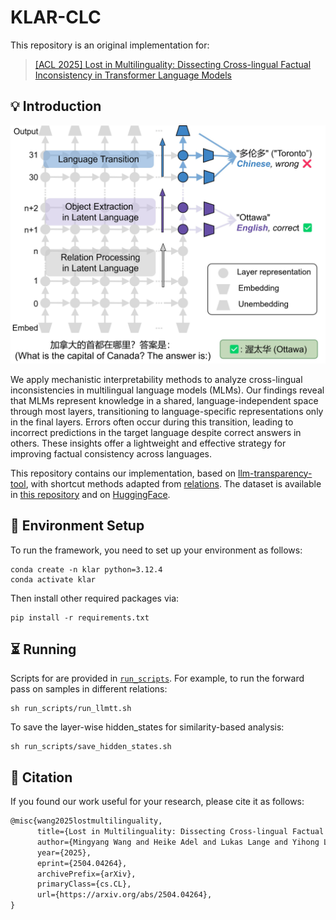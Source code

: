 # KLAR-CLC

This repository is an original implementation for:

>[[ACL 2025] Lost in Multilinguality: Dissecting Cross-lingual Factual Inconsistency in Transformer Language Models](https://aclanthology.org/2025.acl-long.253/)

## 💡 Introduction

<img src="src/teaser-image-clc.jpg" alt="image_text" width="600"/>

We apply mechanistic interpretability methods to analyze cross-lingual inconsistencies in multilingual language models (MLMs). Our findings reveal that MLMs represent knowledge in a shared, language-independent space through most layers, transitioning to language-specific representations only in the final layers. Errors often occur during this transition, leading to incorrect predictions in the target language despite correct answers in others. These insights offer a lightweight and effective strategy for improving factual consistency across languages.

This repository contains our implementation, based on [llm-transparency-tool](https://github.com/facebookresearch/llm-transparency-tool), with shortcut methods adapted from [relations](https://github.com/evandez/relations). The dataset  is available in [this repository](https://github.com/boschresearch/KLAR-CLC) and on [HuggingFace](https://huggingface.co/datasets/mingyang26/KLAR-CLC).


## 🔧 Environment Setup
To run the framework, you need to set up your environment as follows:

```shell
conda create -n klar python=3.12.4
conda activate klar
```

Then install other required packages via:
```shell
pip install -r requirements.txt
```

## ⏳ Running
Scripts for are provided in [`run_scripts`](run_scripts/). For example, to run the forward pass on samples in different relations:

```shell
sh run_scripts/run_llmtt.sh
```
To save the layer-wise hidden_states for similarity-based analysis:


```shell
sh run_scripts/save_hidden_states.sh
```

## 📙 Citation
If you found our work useful for your research, please cite it as follows:

```latex
@misc{wang2025lostmultilinguality,
      title={Lost in Multilinguality: Dissecting Cross-lingual Factual Inconsistency in Transformer Language Models}, 
      author={Mingyang Wang and Heike Adel and Lukas Lange and Yihong Liu and Ercong Nie and Jannik Strötgen and Hinrich Schütze},
      year={2025},
      eprint={2504.04264},
      archivePrefix={arXiv},
      primaryClass={cs.CL},
      url={https://arxiv.org/abs/2504.04264}, 
}
```


